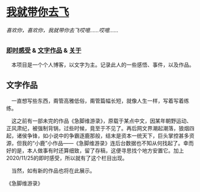 # [我就带你去飞](https://github.com/snui/blog)

###### 喜欢你，喜欢你，我就带你去飞哎噫……哎噫……

### [即时感受](/jsgs/) & [文字作品](/wzzp/) & [关于](/about/)

&ensp;&ensp;本项目是一个个人博客，以文字为主。记录此人的一些感悟、事件，以及作品。

## 文字作品

&ensp;&ensp;一直想写些东西，甭管高雅低俗，甭管篇幅长短，就像人生一样，写着写着练练。

&ensp;&ensp;这之前有一部未完的作品《急脚维游录》，原载于某点中文，因某年朝野运动、正风肃纪，被强制背锅，过些时候，竟至于不见了。再后网文界潮起潮落，狼烟四起，诸侯争锋，如小说中的争霸逐鹿那般，结末是资本一统天下，巨头掌控甚多资源，但我的“小鹿”小作品——《急脚维游录》连后台数据也不知从何找起了。幸而好的是，本人做事有时还算细致，留了存稿，这便寻思找个地方安置它。加上2020/11/25的即时感受，所以就有了这个栏目出现。

&ensp;&ensp;当然，如有新的作品也将在此展示。

《急脚维游录》
